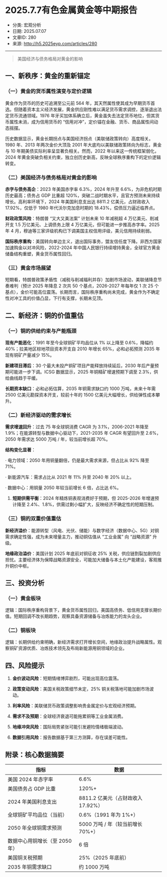 # 2025.7.7有色金属黄金等中期报告

- 分类: 宏观分析
- 日期: 2025.07.07
- 文章ID: 280
- 来源: http://h5.2025eyp.com/articles/280

---

> 美国经济与债务格局对黄金的影响

## **一、新秩序：黄金的重新锚定**

### **（一）黄金的货币属性演变与定价逻辑**

黄金作为货币的历史可追溯至公元前 564 年，其天然属性使其成为早期货币首选。但随着资本主义经济发展，黄金供应刚性难以满足货币需求调控，逐渐退出法定货币流通领域。1976 年牙买加体系确立后，黄金虽失去法定货币地位，但其货币属性未消，成为信用货币的 “信用对冲”，定价锚在金融、货币、商品属性间动态摇摆。

历史数据显示，黄金长期拐点与美国经济拐点（美联储政策转向）高度相关。1980 年、2013 年两次金价大顶及 2001 年大底均以美联储政策转向为标志，黄金与 10 年期美债实际利率呈显著负相关。然而，2022 年以来这一传统框架弱化，2024 年黄金突破负相关约束，独立创历史新高，反映全球秩序重构下的定价逻辑转变。

### **（二）美国经济与债务格局对黄金的影响**

**赤字与债务高企**：2023 年美国赤字率 6.3%，2024 年升至 6.6%，为非危机时期历史最高；债务占 GDP 比重超 120%，突破二战时期水平，且官方预测未来持续增长。高利率环境下，2024 年美国利息支出达 8811.2 亿美元，占财政收入 17.92%，仅低于 1980 年代沃尔克加息时期的 18.43%，偿债压力逼近临界点。

**财政政策风险**：特朗普 “又大又美法案” 计划未来 10 年减税超 4 万亿美元、削减开支 1.5 万亿美元、上调债务上限 4 万亿美元，但可能进一步推高赤字率。2025 年 4 月，穆迪等三家评级机构已下调美国主权信用评级，美元信用持续削弱。

**国际秩序重构**：美国转向单边主义，退出国际事务，盟友信任度下降。非西方国家加速购金以对冲风险，2022-2024 年中国人民银行持续增持黄金，全球官方黄金储备结构重塑，黄金货币属性回归。

### **（三）黄金市场展望**

短期看，特朗普政策矛盾性（减税与削减福利并存）加剧市场波动，美联储降息节奏难判（预计 2025 年降息 2 次共 50 个基点，2026-2027 年每年仅 1 次 25 个基点），金价可能高位震荡。长期而言，国际秩序重构尚未完成，黄金作为不确定性对冲工具的价值凸显，下行有支撑，长期未见顶。

## **二、新经济：铜的价值重估**

### **（一）铜的供给约束与产能瓶颈**

**现有产能恶化**：1991 年至今全球铜矿平均品位从 1% 以上降至 0.6%，降幅约 40%；拉美地区棕地项目资本开支自 2010 年增长 65%，必和必拓预测 2035 年现有铜矿产量减少 15%。

**新建项目滞后**：30 个最大未投产铜矿项目产能释放持续延后，2030 年后产量预期可能进一步下调。ICSG 数据显示，2025 年铜精矿增速预期下调至 2.3%，供给曲线趋于平缓。

**长期资本缺口**：必和必拓估算，2035 年铜需求缺口约 1000 万吨，未来十年需 2500 亿美元勘探资本开支，较前十年的 1500 亿美元大幅增长，供给弹性成本攀升。

### **（二）新经济驱动的需求增长**

**需求增速回升**：过去 75 年全球铜消费 CAGR 为 3.1%，2006-2021 年降至 1.9%；在能源转型与数据中心驱动下，2021-2035 年 CAGR 有望回升至 2.6%，2050 年需求达 5000 万吨 / 年，较当前增长超 70%。

**结构变化显著**：

· 电力领域：2050 年用铜量翻倍，仍是最大需求来源，但占比从 92% 降至 71%。

· 新能源汽车：需求占比从 2021 年 11% 升至 2040 年 20% 以上。

· 数据中心：用铜量 2050 年较当前增长 6 倍，占比达 6%。

1. **短期供需平衡**：2024 年精炼铜表观消费好于预期，但 2025-2026 年增速预计降至 2.4%、1.8%，供需过剩小幅扩大，反映经济不确定性的短期压制。

### **（三）铜的双重价值重估**

**新经济溢价**：能源转型（风电、光伏、储能）与数字经济（数据中心、5G）对铜需求确定性强，成为未来增量主力，推动铜估值从 “工业金属” 向 “战略资源” 升级。

**地缘政治溢价**：美国计划 2025 年底前对铜征收 25% 关税，供应链割裂加剧供应担忧。主要经济体为保障战略资源安全，可能加大储备与本土化产能建设，客观推升铜价中枢。

## **三、投资分析**

### **（一）黄金板块**

逻辑：国际秩序重构背景下，黄金货币属性回归，美国高债务、低信用支撑长期价值。短期回调不改长期趋势，观察具备资源储备与冶炼能力的龙头企业。

### **（二）铜板块**

逻辑：长期供给约束明确，新经济需求打开增长空间，地缘政治提升战略属性。观察铜矿资源优质、冶炼技术领先及布局新能源用铜领域的企业。

## **四、风险提示**

1. **金价波动风险**：短期情绪博弈剧烈，可能出现高位震荡。

2. **政策变动风险**：美国关税政策细节未定，25% 铜关税落地可能加剧市场波动。

3. **利率风险**：美联储货币政策调整影响贵金属定价与宏观经济预期。

4. **需求不及预期**：全球经济衰退可能拖累铜等工业金属消费。

5. **地缘冲突风险**：国际局势紧张可能引发避险情绪极端波动。

6. **数据引用风险**：报告数据基于第三方测算，存在误差可能性。

## **附录：核心数据摘要**

| **指标** | **数据** |
| --- | --- |
| 美国 2024 年赤字率 | 6.6% |
| 美国债务占 GDP 比重 | 120%+ |
| 2024 年美国利息支出 | 8811.2 亿美元（占财政收入 17.92%） |
| 全球铜矿平均品位（当前） | 0.6%（1991 年为 1%+） |
| 2050 年全球铜需求预测 | 5000 万吨 / 年（较当前增长 70%+） |
| 数据中心用铜增长（至 2050 年） | 6 倍 |
| 美国铜关税预期 | 25%（2025 年底前） |
| 2035 年铜需求缺口 | 约 1000 万吨 |
